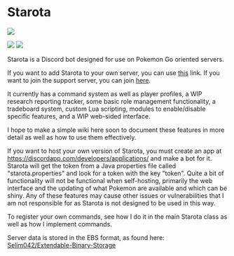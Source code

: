 # Starota
[![](https://discordbots.org/api/widget/489245655710040099.svg)](https://discordbots.org/bot/489245655710040099)

[![](https://img.shields.io/discord/436614503606779914.svg)](https://discord.gg/NxverNw)
[![](https://discordbots.org/api/widget/status/489245655710040099.svg)](https://discordbots.org/bot/489245655710040099)

Starota is a Discord bot designed for use on Pokemon Go oriented servers.

If you want to add Starota to your own server, you can use [this](https://discordapp.com/oauth2/authorize?client_id=489245655710040099&scope=bot&permissions=268445776) link.  If you want to join the support server, you can join [here](https://discord.gg/NxverNw).

It currently has a command system as well as player profiles, a WIP research reporting tracker, some basic role management functionality, a tradeboard system, custom Lua scripting, modules to enable/disable specific features, and a WIP web-sided interface.

I hope to make a simple wiki here soon to document these features in more detail as well as how to use them effectively.

If you want to host your own version of Starota, you must create an app at https://discordapp.com/developers/applications/ and make a bot for it.  Starota will get the token from a Java properties file called "starota.properties" and look for a token with the key "token".  Quite a bit of functionality will not be functional when self-hosting, primarily the web interface and the updating of what Pokemon are available and which can be shiny.  Any of these features may cause other issues or vulnerabilities that I am not responsible for as Starota is not designed to be used in this way.

To register your own commands, see how I do it in the main Starota class as well as how I implement commands.

Server data is stored in the EBS format, as found here: [Selim042/Extendable-Binary-Storage](https://github.com/Selim042/Extendable-Binary-Storage)
